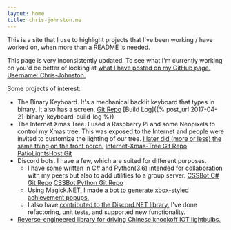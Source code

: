 ```yaml
---
layout: home
title: chris-johnston.me
---
```


This is a site that I use to highlight projects that I've been working / have
worked on, when more than a README is needed.

This page is very inconsistently updated. To see what I'm currently working on 
you'd be better of looking at
 [what I have posted on my GitHub page. Username: Chris-Johnston.][cjgithub]

Some projects of interest:
  - The Binary Keyboard. It's a mechanical backlit keyboard that types
  in binary. It also has a screen. [Git Repo][binkeyboardgit] [Build Log]({% post_url 2017-04-21-binary-keyboard-build-log %})
  - The Internet Xmas Tree. I used a Raspberry Pi and some Neopixels to control
  my Xmas tree. This was exposed to the Internet and people were invited to customize the lighting of our tree. [I later did (more or less) the same thing on the front porch.][patiogit]
  [Internet-Xmas-Tree Git Repo][xmasgit] [PatioLightsHost Git][patiogit]
  - Discord bots. I have a few, which are suited for different purposes.
    - I have some written in C# and Python(3.6) intended for
    collaboration with my peers but also to add utilities to a group server.
    [CSSBot C# Git Repo][cssbotgit] [CSSBot Python Git Repo][cssbotpygit]
    - Using Magick.NET, I made [a bot to generate xbox-styled achievement
    popups.][achievementgit]
    - I also have [contributed to the Discord.NET library.][dnetcontrib] I've done refactoring, unit tests, and supported new functionality.
  - [Reverse-engineered library for driving Chinese knockoff IOT lightbulbs.][bulbgit]



[cjgithub]: https://github.com/Chris-Johnston
[binkeyboardgit]: https://github.com/Chris-Johnston/BinaryKeyboard
[patiogit]: https://github.com/Chris-Johnston/PatioLightsHost
[xmasgit]: https://github.com/Chris-Johnston/Internet-Xmas-Tree
[cssbotpygit]: https://github.com/Chris-Johnston/CSSBot_Py
[cssbotgit]: https://github.com/Chris-Johnston/CSSBot
[dnetcontrib]: https://github.com/RogueException/Discord.Net/pulls?utf8=%E2%9C%93&q=author%3AChris-Johnston+
[achievementgit]: https://github.com/Chris-Johnston/DiscordAchievementBot
[bulbgit]: https://github.com/Chris-Johnston/PythonWifiBulb
